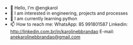 - 👋 Hello, I'm @engkarol
- 👀 I am interested in engineering, projects and processes
- 🌱 I am currently learning python
- 📫 How to reach me: WhatsApp: 85 991801587 Linkedin: http://linkedin.com.br/in/karolinebbrandao E-mail: anekarolinebbrandao@gmail.com

<!---
engkarol/engkarol is a ✨ special ✨ repository because its `README.md` (this file) appears on your GitHub profile.
You can click the Preview link to take a look at your changes.
--->
